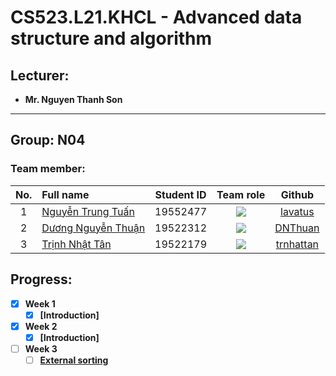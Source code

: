 # CS523.L21.KHCL - Advanced data structure and algorithm
## Lecturer:
- **Mr. Nguyen Thanh Son**   
---
## Group: N04

### Team member:
|No.| Full name         |Student ID       |Team role      |Github|
|:-:|:------------------|:---------:|:--------:|:-----------:|
| 1	|[Nguyễn Trung Tuấn](https://www.facebook.com/trungtuan.nguyen.509994)	| 19552477	| ![](https://img.shields.io/badge/-Leader-yellow) |[lavatus](https://github.com/lavatus)|
| 2	|[Dương Nguyễn Thuận](https://www.facebook.com/dnthuan.97)	| 19522312	| ![](https://img.shields.io/badge/-Member-yellow)  |[DNThuan](https://github.com/DNThuan)|
| 3	|[Trịnh Nhật Tân](https://www.facebook.com/8thJunie)	  | 19522179	| ![](https://img.shields.io/badge/-Member-yellow)  |[trnhattan](https://github.com/trnhattan)|

## Progress:
- [x] **Week 1** 
  - [x] **[Introduction]**

- [x] **Week 2** 
  - [x] **[Introduction]**

- [ ] **Week 3**
  - [ ] **[External sorting]()**
